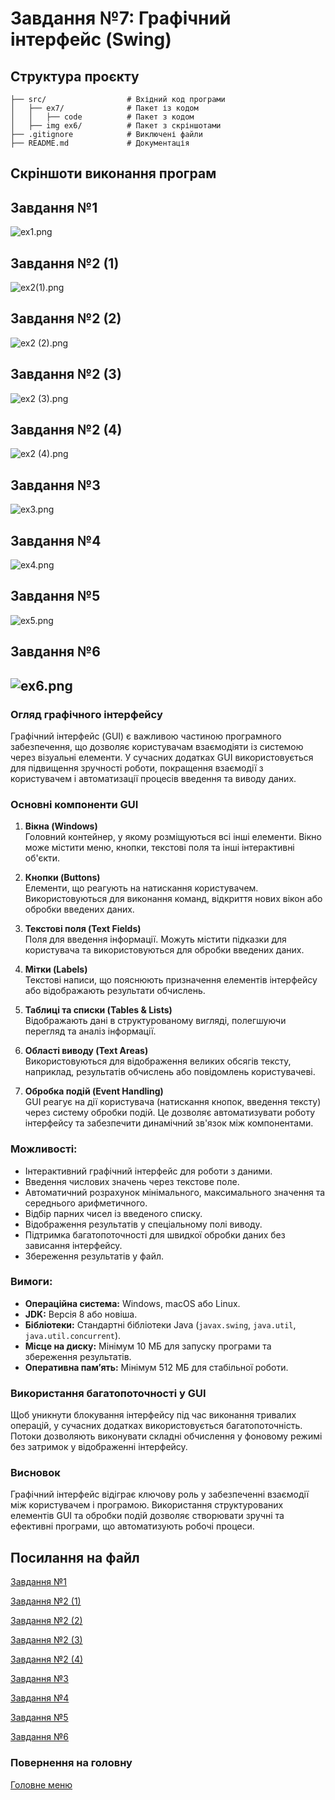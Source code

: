 # Завдання №7: Графічний інтерфейс (Swing)

## Структура проєкту
```plaintext
├── src/                  # Вхідний код програми
│   ├── ex7/              # Пакет із кодом
│   │   ├── code          # Пакет з кодом
│   ├── img ex6/          # Пакет з скріншотами
├── .gitignore            # Виключені файли
├── README.md             # Документація
````

## Скріншоти виконання програм
## Завдання №1
![ex1.png](img%20ex7/ex1.png)
## Завдання №2 (1)
![ex2(1).png](img%20ex7/ex2%281%29.png)
## Завдання №2 (2)
![ex2 (2).png](img%20ex7/ex2%20%282%29.png)
## Завдання №2 (3)
![ex2 (3).png](img%20ex7/ex2%20%283%29.png)
## Завдання №2 (4)
![ex2 (4).png](img%20ex7/ex2%20%284%29.png)
## Завдання №3
![ex3.png](img%20ex7/ex3.png)
## Завдання №4
![ex4.png](img%20ex7/ex4.png)
## Завдання №5
![ex5.png](img%20ex7/ex5.png)
## Завдання №6
![ex6.png](img%20ex7/ex6.png)
---

### Огляд графічного інтерфейсу

Графічний інтерфейс (GUI) є важливою частиною програмного забезпечення, що дозволяє користувачам взаємодіяти із системою через візуальні елементи. У сучасних додатках GUI використовується для підвищення зручності роботи, покращення взаємодії з користувачем і автоматизації процесів введення та виводу даних.

### Основні компоненти GUI

1. **Вікна (Windows)**  
   Головний контейнер, у якому розміщуються всі інші елементи. Вікно може містити меню, кнопки, текстові поля та інші інтерактивні об'єкти.

2. **Кнопки (Buttons)**  
   Елементи, що реагують на натискання користувачем. Використовуються для виконання команд, відкриття нових вікон або обробки введених даних.

3. **Текстові поля (Text Fields)**  
   Поля для введення інформації. Можуть містити підказки для користувача та використовуються для обробки введених даних.

4. **Мітки (Labels)**  
   Текстові написи, що пояснюють призначення елементів інтерфейсу або відображають результати обчислень.

5. **Таблиці та списки (Tables & Lists)**  
   Відображають дані в структурованому вигляді, полегшуючи перегляд та аналіз інформації.

6. **Області виводу (Text Areas)**  
   Використовуються для відображення великих обсягів тексту, наприклад, результатів обчислень або повідомлень користувачеві.

7. **Обробка подій (Event Handling)**  
   GUI реагує на дії користувача (натискання кнопок, введення тексту) через систему обробки подій. Це дозволяє автоматизувати роботу інтерфейсу та забезпечити динамічний зв'язок між компонентами.

### Можливості:
- Інтерактивний графічний інтерфейс для роботи з даними.
- Введення числових значень через текстове поле.
- Автоматичний розрахунок мінімального, максимального значення та середнього арифметичного.
- Відбір парних чисел із введеного списку.
- Відображення результатів у спеціальному полі виводу.
- Підтримка багатопоточності для швидкої обробки даних без зависання інтерфейсу.
- Збереження результатів у файл.

### Вимоги:
- **Операційна система:** Windows, macOS або Linux.
- **JDK:** Версія 8 або новіша.
- **Бібліотеки:** Стандартні бібліотеки Java (`javax.swing`, `java.util`, `java.util.concurrent`).
- **Місце на диску:** Мінімум 10 МБ для запуску програми та збереження результатів.
- **Оперативна пам’ять:** Мінімум 512 МБ для стабільної роботи.


### Використання багатопоточності у GUI

Щоб уникнути блокування інтерфейсу під час виконання тривалих операцій, у сучасних додатках використовується багатопоточність. Потоки дозволяють виконувати складні обчислення у фоновому режимі без затримок у відображенні інтерфейсу.

### Висновок

Графічний інтерфейс відіграє ключову роль у забезпеченні взаємодії між користувачем і програмою. Використання структурованих елементів GUI та обробки подій дозволяє створювати зручні та ефективні програми, що автоматизують робочі процеси.


## Посилання на файл
[Завдання №1](code/ex1/Main.java)

[Завдання №2 (1)](code/ex2/Exercises1.java)

[Завдання №2 (2)](code/ex2/Exercises2.java)

[Завдання №2 (3)](code/ex2/Exercises3.java)

[Завдання №2 (4)](code/ex2/Exercises4.java)

[Завдання №3](code/ex3/Main.java)

[Завдання №4](code/ex4/Main.java)

[Завдання №5](code/ex5/Main.java)

[Завдання №6](code/ex6/NumberProcessorGUI.java)

### Повернення на головну

[Головне меню](../../../../README.md)